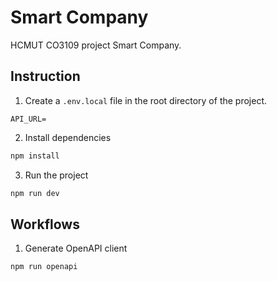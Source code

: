 # Smart Company

HCMUT CO3109 project Smart Company.

## Instruction

1. Create a `.env.local` file in the root directory of the project.

```env
API_URL=
```

2. Install dependencies

```sh
npm install
```

3. Run the project

```sh
npm run dev
```

## Workflows

1. Generate OpenAPI client

```sh
npm run openapi
```
